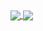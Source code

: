 <a href="#">
  <img align="center" src="https://github-readme-stats.vercel.app/api/top-langs/?username=MatheusNachtigall&layout=compact&langs_count=7&theme=buefy" />
</a>
<a href="#">
  <img align="center" src="https://github-readme-stats.vercel.app/api?username=MatheusNachtigall&show_icons=true&theme=buefy&include_all_commits=true&count_private=true&hide=issues&line_height=24&hide=stars,prs,issues" />
</a>
